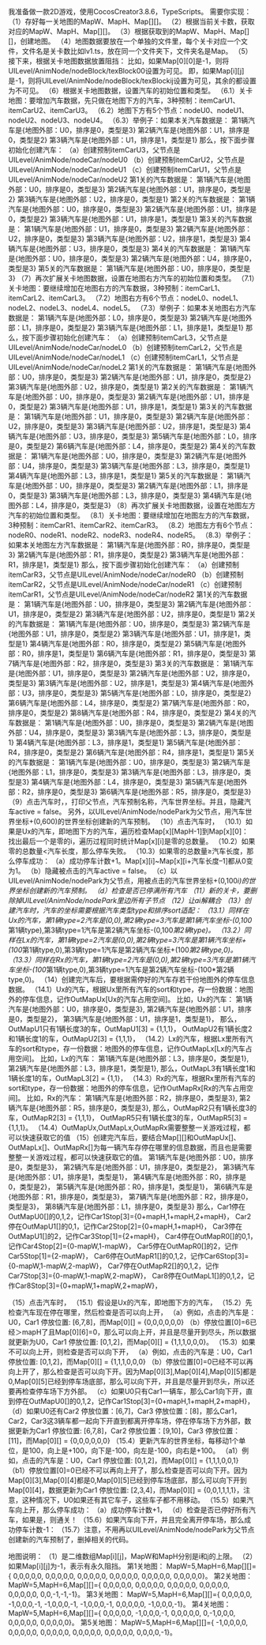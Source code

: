 我准备做一款2D游戏，使用CocosCreator3.8.6，TypeScripts。
需要你实现：
（1）存好每一关地图的MapW、MapH、Map[][]。
（2）根据当前关卡数，获取对应的MapW、MapH、Map[][]。
（3）根据获取到的MapW、MapH、Map[][]，创建地图。
（4）地图数据要放在一个单独的文件里，每个关卡对应一个文件，文件名是关卡数比如lv1.ts，放在同一个文件夹下，文件夹名是Map。
（5）接下来，根据关卡地图数据放置阻挡：
    比如，如果Map[0][0]是-1，则将UILevel/AnimNode/nodeBlock/texBlock00设置为可见。
    即，如果Map[i][j]是-1，则将UILevel/AnimNode/nodeBlock/texBlockij设置为可见，其余的都设置为不可见。
（6）根据关卡地图数据，设置汽车的初始位置和类型。
    （6.1）关卡地图：要增加汽车数据，先只做在地图下方的汽车，3种预制：itemCarU1、itemCarU2、itemCarU3。
    （6.2）地图下方有5个节点：nodeU0、nodeU1、nodeU2、nodeU3、nodeU4。
    （6.3）举例子：如果本关汽车数据是：
        第1辆汽车是{地图外部：U0，排序是0，类型是3}
        第2辆汽车是{地图外部：U1，排序是0，类型是2}
        第3辆汽车是{地图外部：U1，排序是1，类型是1}
        那么，按下面步骤初始化创建汽车：
        （a）创建预制itemCarU3，父节点是UILevel/AnimNode/nodeCar/nodeU0
        （b）创建预制itemCarU2，父节点是UILevel/AnimNode/nodeCar/nodeU1
        （c）创建预制itemCarU1，父节点是UILevel/AnimNode/nodeCar/nodeU2
    第1关的汽车数据是：
        第1辆汽车是{地图外部：U0，排序是0，类型是3}
        第2辆汽车是{地图外部：U1，排序是0，类型是2}
        第3辆汽车是{地图外部：U2，排序是0，类型是1}
    第2关的汽车数据是：
        第1辆汽车是{地图外部：U0，排序是0，类型是3}
        第2辆汽车是{地图外部：U1，排序是0，类型是2}
        第3辆汽车是{地图外部：U1，排序是1，类型是1}
    第3关的汽车数据是：
        第1辆汽车是{地图外部：U1，排序是0，类型是3}
        第2辆汽车是{地图外部：U2，排序是0，类型是3}
        第3辆汽车是{地图外部：U2，排序是1，类型是3}
        第4辆汽车是{地图外部：U3，排序是0，类型是3}
    第4关的汽车数据是：
        第1辆汽车是{地图外部：U0，排序是0，类型是3}
        第2辆汽车是{地图外部：U4，排序是0，类型是3}
    第5关的汽车数据是：
        第1辆汽车是{地图外部：U0，排序是0，类型是3}
（7）再次扩展关卡地图数据，设置在地图右方汽车的初始位置和类型。
    （7.1）关卡地图：要继续增加在地图右方的汽车数据，3种预制：itemCarL1、itemCarL2、itemCarL3。
    （7.2）地图右方有6个节点：nodeL0、nodeL1、nodeL2、nodeL3、nodeL4、nodeL5。
    （7.3）举例子：如果本关地图右方汽车数据是：
        第1辆汽车是{地图外部：L0，排序是0，类型是3}
        第2辆汽车是{地图外部：L1，排序是0，类型是2}
        第3辆汽车是{地图外部：L1，排序是1，类型是1}
        那么，按下面步骤初始化创建汽车：
        （a）创建预制itemCarL3，父节点是UILevel/AnimNode/nodeCar/nodeL0
        （b）创建预制itemCarL2，父节点是UILevel/AnimNode/nodeCar/nodeL1
        （c）创建预制itemCarL1，父节点是UILevel/AnimNode/nodeCar/nodeL2
    第1关的汽车数据是：
        第1辆汽车是{地图外部：U0，排序是0，类型是3}
        第2辆汽车是{地图外部：U1，排序是0，类型是2}
        第3辆汽车是{地图外部：U2，排序是0，类型是1}
    第2关的汽车数据是：
        第1辆汽车是{地图外部：U0，排序是0，类型是3}
        第2辆汽车是{地图外部：U1，排序是0，类型是2}
        第3辆汽车是{地图外部：U1，排序是1，类型是1}
    第3关的汽车数据是：
        第1辆汽车是{地图外部：U1，排序是0，类型是3}
        第2辆汽车是{地图外部：U2，排序是0，类型是3}
        第3辆汽车是{地图外部：U2，排序是1，类型是3}
        第4辆汽车是{地图外部：U3，排序是0，类型是3}
        第5辆汽车是{地图外部：L0，排序是0，类型是2}
        第6辆汽车是{地图外部：L4，排序是0，类型是2}
    第4关的汽车数据是：
        第1辆汽车是{地图外部：U0，排序是0，类型是3}
        第2辆汽车是{地图外部：U4，排序是0，类型是3}
        第3辆汽车是{地图外部：L3，排序是0，类型是1}
        第4辆汽车是{地图外部：L3，排序是1，类型是1}
    第5关的汽车数据是：
        第1辆汽车是{地图外部：U0，排序是0，类型是3}
        第2辆汽车是{地图外部：L1，排序是0，类型是3}
        第3辆汽车是{地图外部：L3，排序是0，类型是3}
        第4辆汽车是{地图外部：L4，排序是0，类型是3}
（8）再次扩展关卡地图数据，设置在地图左方汽车的初始位置和类型。
    （8.1）关卡地图：要继续增加在地图左方的汽车数据，3种预制：itemCarR1、itemCarR2、itemCarR3。
    （8.2）地图左方有6个节点：nodeR0、nodeR1、nodeR2、nodeR3、nodeR4、nodeR5。
    （8.3）举例子：如果本关地图左方汽车数据是：
        第1辆汽车是{地图外部：R0，排序是0，类型是3}
        第2辆汽车是{地图外部：R1，排序是0，类型是2}
        第3辆汽车是{地图外部：R1，排序是1，类型是1}
        那么，按下面步骤初始化创建汽车：
        （a）创建预制itemCarR3，父节点是UILevel/AnimNode/nodeCar/nodeR0
        （b）创建预制itemCarR2，父节点是UILevel/AnimNode/nodeCar/nodeR1
        （c）创建预制itemCarR1，父节点是UILevel/AnimNode/nodeCar/nodeR2
    第1关的汽车数据是：
        第1辆汽车是{地图外部：U0，排序是0，类型是3}
        第2辆汽车是{地图外部：U1，排序是0，类型是2}
        第3辆汽车是{地图外部：U2，排序是0，类型是1}
    第2关的汽车数据是：
        第1辆汽车是{地图外部：U0，排序是0，类型是3}
        第2辆汽车是{地图外部：U1，排序是0，类型是2}
        第3辆汽车是{地图外部：U1，排序是1，类型是1}
        第4辆汽车是{地图外部：R0，排序是0，类型是2}
        第5辆汽车是{地图外部：R0，排序是1，类型是1}
        第6辆汽车是{地图外部：R1，排序是0，类型是3}
        第7辆汽车是{地图外部：R2，排序是0，类型是3}
    第3关的汽车数据是：
        第1辆汽车是{地图外部：U1，排序是0，类型是3}
        第2辆汽车是{地图外部：U2，排序是0，类型是3}
        第3辆汽车是{地图外部：U2，排序是1，类型是3}
        第4辆汽车是{地图外部：U3，排序是0，类型是3}
        第5辆汽车是{地图外部：L0，排序是0，类型是2}
        第6辆汽车是{地图外部：L4，排序是0，类型是2}
        第7辆汽车是{地图外部：R0，排序是0，类型是2}
        第8辆汽车是{地图外部：R4，排序是0，类型是2}
    第4关的汽车数据是：
        第1辆汽车是{地图外部：U0，排序是0，类型是3}
        第2辆汽车是{地图外部：U4，排序是0，类型是3}
        第3辆汽车是{地图外部：L3，排序是0，类型是1}
        第4辆汽车是{地图外部：L3，排序是1，类型是1}
        第5辆汽车是{地图外部：R4，排序是0，类型是2}
        第6辆汽车是{地图外部：R4，排序是1，类型是1}
    第5关的汽车数据是：
        第1辆汽车是{地图外部：U0，排序是0，类型是3}
        第2辆汽车是{地图外部：L1，排序是0，类型是3}
        第3辆汽车是{地图外部：L3，排序是0，类型是3}
        第4辆汽车是{地图外部：L4，排序是0，类型是3}
        第5辆汽车是{地图外部：R2，排序是0，类型是3}
        第6辆汽车是{地图外部：R5，排序是0，类型是3}
（9）点击汽车时，，打印父节点，汽车预制名称，汽车世界坐标。并且，隐藏汽车active = false。
    另外，以UILevel/AnimNode/nodePark为父节点，用汽车世界坐标+(0,600)的世界坐标创建新的汽车预制。
（10）点击汽车时，
        （10.1）如果是Ux的汽车，即地图下方的汽车，遍历检查Map[x][MapH-1]到Map[x][0]：
                找出最后一个是零的i，遍历过程同时统计Map[x][i]是零的总数量。
        （10.2）如果零的总数量<汽车长度，那么停车失败。
        （10.3）如果零的总数量≥汽车长度，那么停车成功：
            （a）成功停车计数+1。Map[x][i]~Map[x][i+汽车长度–1]都从0变为1。
            （b）隐藏被点击的汽车active = false。
            （c）以UILevel/AnimNode/nodePark为父节点，用被点击的汽车世界坐标+(0,100*i)的世界坐标创建新的汽车预制。
            （d）检查是否已停满所有汽车
（11）新的关卡，要删除掉UILevel/AnimNode/nodePark里边所有子节点
（12）让ai解耦合
（13）创建汽车时，汽车的坐标需要根据汽车类型type和排序sort适配：
    （13.1）同样在Ux的汽车，第1辆type=2汽车是(0,0),第2辆type=3汽车是第1辆汽车坐标-(0,100*第1辆type),第3辆type=1汽车是第2辆汽车坐标-(0,100*第2辆type)。
    （13.2）同样在Lx的汽车，第1辆type=2汽车是(0,0),第2辆type=3汽车是第1辆汽车坐标+(100*第1辆type,0),第3辆type=1汽车是第2辆汽车坐标+(100*第2辆type,0)。
    （13.3）同样在Rx的汽车，第1辆type=2汽车是(0,0),第2辆type=3汽车是第1辆汽车坐标-(100*第1辆type,0),第3辆type=1汽车是第2辆汽车坐标-(100*第2辆type,0)。
（14）创建完汽车后，要根据需停好的汽车存若干份地图外的停车信息数据。
    （14.1）Ux的汽车，根据Ux里所有汽车的sort和type，存一份数据：地图外的停车信息，记作OutMapUx[Ux的汽车占用空间]。
        比如，Ux的汽车：
            第1辆汽车是{地图外部：U0，排序是0，类型是3},
            第2辆汽车是{地图外部：U1，排序是0，类型是2}，
            第3辆汽车是{地图外部：U1，排序是1，类型是1}，
        那么，OutMapU1只有1辆长度3的车，OutMapU1[3] = {1,1,1}，
            OutMapU2有1辆长度2和1辆长度1的车，OutMapU2[3] = {1,1,1}，
    （14.2）Lx的汽车，根据Lx里所有汽车的sort和type，存一份数据：地图外的停车信息，记作OutMapLx[Lx的汽车占用空间]。
        比如，Lx的汽车：
            第1辆汽车是{地图外部：L3，排序是0，类型是1},
            第2辆汽车是{地图外部：L3，排序是1，类型是1},
        那么，OutMapL3有1辆长度1和1辆长度1的车，OutMapL3[2] = {1,1}，
    （14.3）Rx的汽车，根据Rx里所有汽车的sort和type，存一份数据：地图外的停车信息，记作OutMapRx[Rx的汽车占用空间]。
        比如，Rx的汽车：
            第1辆汽车是{地图外部：R2，排序是0，类型是3},
            第2辆汽车是{地图外部：R5，排序是0，类型是3},
        那么，OutMapR2只有1辆长度3的车，OutMapR2[3] = {1,1,1}，
            OutMapR5只有1辆长度3的车，OutMapR5[3] = {1,1,1}。
    （14.4）OutMapUx,OutMapLx,OutMapRx需要整整一关游戏过程，都可以快速获取它的值
（15）创建完汽车后，要结合Map[][]和OutMapUx[]、OutMapLx[]、OutMapRx[]为每一辆汽车存停在哪里的信息数据，而且也是需要整整一关游戏过程，都可以快速获取它的值。
    第1辆汽车是{地图外部：U0，排序是0，类型是3}，
    第2辆汽车是{地图外部：U1，排序是0，类型是2}，
    第3辆汽车是{地图外部：U1，排序是1，类型是1}，
    第4辆汽车是{地图外部：R0，排序是0，类型是2}，
    第5辆汽车是{地图外部：R0，排序是1，类型是1}，
    第6辆汽车是{地图外部：R1，排序是0，类型是3}，
    第7辆汽车是{地图外部：R2，排序是0，类型是3}，
    第8辆汽车是{地图外部：L1，排序是0，类型是3}
    那么，Car1停在OutMapU0[]的0,1,2，记作Car1Stop[3]={0+mapH,1+mapH,2+mapH}，
        Car2停在OutMapU1[]的0,1，记作Car2Stop[2]={0+mapH,1+mapH}，
        Car3停在OutMapU1[]的2，记作Car3Stop[1]={2+mapH}，
        Car4停在OutMapR0[]的0,1，记作Car4Stop[2]={0-mapW,1-mapW}，
        Car5停在OutMapR0[]的2，记作Car5Stop[1]={2-mapW}，
        Car6停在OutMapR1[]的0,1,2，记作Car6Stop[3]={0-mapW,1-mapW,2-mapW}，
        Car7停在OutMapR2[]的0,1,2，记作Car7Stop[3]={0-mapW,1-mapW,2-mapW}，
        Car8停在OutMapL1[]的0,1,2，记作Car8Stop[3]={0+mapW,1+mapW,2+mapW}，

（15）点击汽车时，
    （15.1）假设是Ux的汽车，即地图下方的汽车，
    （15.2）先检查汽车现在停在哪里，然后检查是否可以向上开，
        （a）例如，点击的汽车是：U0，Car1 停放位置: [6,7,8]，而Map[0][] = {0,0,0,0,0,0}
        （b）停放位置[0]=6已经＞mapH了且Map[0][6]=0，那么可以向上开，并且是尽量开到尽头，所以数据就更新为U0，Car1 停放位置: [0,1,2]，而Map[0][] = {1,1,1,0,0,0}。
    （15.3）如果不可以向上开，则检查是否可以向下开，
        （a）例如，点击的汽车是：U0，Car1 停放位置: [0,1,2]，而Map[0][] = {1,1,1,0,0,0}
        （b）停放位置[0]=0已经不可以再向上开了，那么检查是否可以向下开。因为Map[0][3],Map[0][4],Map[0][5]都是0,Map[0][5]已经到停车场底部，那么可以向下开，并且是尽量开到尽头，所以还要再检查停车场下方外部。
        （c）如果U0只有Car1一辆车，那么Car1向下开，直到停在OutMapU0[]的0,1,2，记作Car1Stop[3]={0+mapH,1+mapH,2+mapH}，
        （d）如果U0还有Car2 停放位置：[6,7]，Car3 停放位置：[8]，那么Car1，Car2，Car3这3辆车都一起向下开直到都离开停车场，停在停车场下方外部，数据更新为Car1 停放位置: [6,7,8]，Car2 停放位置：[9,10]，Car3 停放位置：[11]，而Map[0][] = {0,0,0,0,0,0}
    （15.4）更新汽车的世界坐标，每移动1个单位，是100，向上是+100，向下是-100，向左是-100，向右是+100。
        （a1）例如，点击的汽车是：U0，Car1 停放位置: [0,1,2]，而Map[0][] = {1,1,1,0,0,1}
        （b1）停放位置[0]=0已经不可以再向上开了，那么检查是否可以向下开。因为Map[0][3],Map[0][4]都是0,Map[0][5]已经到停车场底部，那么可以向下开到Map[0][4]，数据更新为Car1 停放位置: [2,3,4]，而Map[0][] = {0,0,1,1,1,1}，注意，这种情况下，U0如果还有其它车子，这些车子都不用移动。
    （15.5）如果汽车向上开，那么停车成功：
        （a）成功停车计数+1，
        （d）检查是否已停好所有汽车，如果是，则通关！
    （15.6）如果汽车向下开，并且完全离开停车场，那么成功停车计数-1：
    （15.7）注意，不用再以UILevel/AnimNode/nodePark为父节点创建新的汽车预制了，删掉相关的代码。


地图说明：
（1）是二维数组Map[i][j]，MapW和MapH分别是i和j的上限。
（2）如果Map[i][j]为-1，表示有永久阻挡。
第1关地图：
MapW=5,MapH=6,Map[][]={
    0,0,0,0,0,
    0,0,0,0,0,
    0,0,0,0,0,
    0,0,0,0,0,
    0,0,0,0,0,
    0,0,0,0,0}。
第2关地图：
MapW=5,MapH=6,Map[][]={
    0,0,0,0,0,
    0,0,0,0,0,
    0,0,0,0,0,
    0,0,0,0,0,
    0,0,0,0,0,
    0,0,-1,-1,-1}。
第3关地图：
MapW=5,MapH=6,Map[][]={
    0,0,0,0,0,
    -1,0,0,0,-1,
    -1,0,0,0,-1,
    -1,0,0,0,-1,
    0,0,0,0,0,
    -1,0,0,0,-1}。
第4关地图：
MapW=5,MapH=6,Map[][]={
    0,0,0,0,0,
    -1,0,0,0,-1,
    0,0,0,0,0,
    0,-1,0,0,0,
    0,0,0,0,0,
    0,0,0,0,0}。
第5关地图：
MapW=5,MapH=6,Map[][]={
    -1,0,0,0,0,
    0,0,0,0,0,
    0,0,0,0,0,
    0,0,0,0,0,
    0,0,0,0,0,
    0,0,0,0,-1}。
